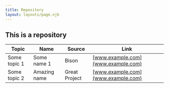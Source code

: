 ```yaml
---
title: Repository
layout: layouts/page.njk
---
```


## This is a repository

| Topic | Name | Source | Link |
|-------|------|--------|------|
| Some topic 1 | Some name 1 | Bison | [www.example.com](www.example.com) |
| Some topic 2 | Amazing name | Great Project | [www.example.com](www.example.com) |
